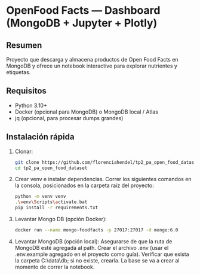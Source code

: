 # OpenFood Facts — Dashboard (MongoDB + Jupyter + Plotly)

## Resumen
Proyecto que descarga y almacena productos de Open Food Facts en MongoDB y ofrece un notebook interactivo para explorar nutrientes y etiquetas.

## Requisitos
- Python 3.10+
- Docker (opcional para MongoDB) o MongoDB local / Atlas
- jq (opcional, para procesar dumps grandes)

## Instalación rápida
1. Clonar:
   ```bash
   git clone https://github.com/florenciahendel/tp2_pa_open_food_dataset.git
   cd tp2_pa_open_food_dataset

2. Crear venv e instalar dependencias. Correr los siguientes comandos en la consola, posicionados en la carpeta raíz del proyecto:
   ```bash
   python -m venv venv
   .\venv\Scripts\activate.bat
   pip install -r requirements.txt

3. Levantar Mongo DB (opción Docker):
   ```bash
   docker run --name mongo-foodfacts -p 27017:27017 -d mongo:6.0

4. Levantar MongoDB (opción local):
Asegurarse de que la ruta de MongoDB esté agregada al path. Crear el archivo .env (usar el .env.example agregado en el proyecto como guía). Verificar que exista la carpeta C:\data\db; si no existe, crearla. La base se va a crear al momento de correr la notebook.
